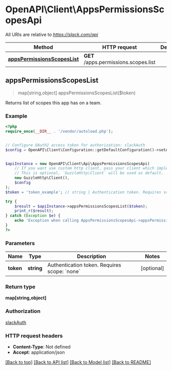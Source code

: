 # OpenAPI\Client\AppsPermissionsScopesApi

All URIs are relative to *https://slack.com/api*

Method | HTTP request | Description
------------- | ------------- | -------------
[**appsPermissionsScopesList**](AppsPermissionsScopesApi.md#appsPermissionsScopesList) | **GET** /apps.permissions.scopes.list | 



## appsPermissionsScopesList

> map[string,object] appsPermissionsScopesList($token)



Returns list of scopes this app has on a team.

### Example

```php
<?php
require_once(__DIR__ . '/vendor/autoload.php');


// Configure OAuth2 access token for authorization: slackAuth
$config = OpenAPI\Client\Configuration::getDefaultConfiguration()->setAccessToken('YOUR_ACCESS_TOKEN');


$apiInstance = new OpenAPI\Client\Api\AppsPermissionsScopesApi(
    // If you want use custom http client, pass your client which implements `GuzzleHttp\ClientInterface`.
    // This is optional, `GuzzleHttp\Client` will be used as default.
    new GuzzleHttp\Client(),
    $config
);
$token = 'token_example'; // string | Authentication token. Requires scope: `none`

try {
    $result = $apiInstance->appsPermissionsScopesList($token);
    print_r($result);
} catch (Exception $e) {
    echo 'Exception when calling AppsPermissionsScopesApi->appsPermissionsScopesList: ', $e->getMessage(), PHP_EOL;
}
?>
```

### Parameters


Name | Type | Description  | Notes
------------- | ------------- | ------------- | -------------
 **token** | **string**| Authentication token. Requires scope: &#x60;none&#x60; | [optional]

### Return type

**map[string,object]**

### Authorization

[slackAuth](../../README.md#slackAuth)

### HTTP request headers

- **Content-Type**: Not defined
- **Accept**: application/json

[[Back to top]](#) [[Back to API list]](../../README.md#documentation-for-api-endpoints)
[[Back to Model list]](../../README.md#documentation-for-models)
[[Back to README]](../../README.md)

